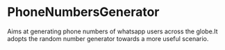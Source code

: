 # PhoneNumbersGenerator
Aims at generating phone numbers of 
whatsapp users across the globe.It 
adopts the random number generator 
towards a more useful scenario.
